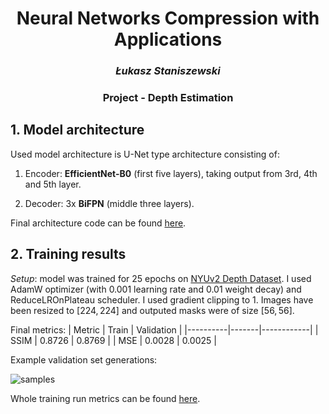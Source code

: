 <h1 align="center">Neural Networks Compression with Applications</h1>
<h3 align="center"><i>Łukasz Staniszewski</i></h4>
<h3 align="center">Project - Depth Estimation</h4>

<h2>1. Model architecture</h2>
Used model architecture is U-Net type architecture consisting of:

1. Encoder: **EfficientNet-B0** (first five layers), taking output from 3rd, 4th and 5th layer.

2. Decoder: 3x **BiFPN** (middle three layers).

Final architecture code can be found [here](https://github.com/lukasz-staniszewski/neural-networks-compression/blob/main/src/models/components/effnet_bifpn.py).

<h2> 2. Training results </h2>

*Setup*: model was trained for 25 epochs on [NYUv2 Depth Dataset](https://www.kaggle.com/datasets/soumikrakshit/nyu-depth-v2). I used AdamW optimizer (with $0.001$ learning rate and $0.01$ weight decay) and ReduceLROnPlateau scheduler. I used gradient clipping to 1. Images have been resized to $[224, 224]$ and outputed masks were of size $[56, 56]$.

Final metrics:
| Metric | Train | Validation |
|----------|-------|------------|
| SSIM     | $0.8726$    |     $0.8769$     |
| MSE      | $0.0028$    |     $0.0025$     |

Example validation set generations:

![samples](https://github.com/lukasz-staniszewski/neural-networks-compression/assets/59453698/5747052f-da83-402a-bd9b-f01c6f441574)

Whole training run metrics can be found [here](https://api.wandb.ai/links/lukasz-staniszewski/nlh2c64w).

